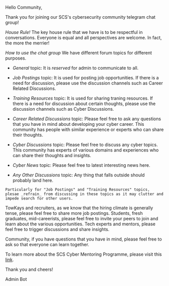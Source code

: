 Hello Community,

Thank you for joining our SCS's cybersecurity community telegram chat group!

*House Rule!*
The key house rule that we have is to be respectful in conversations. Everyone is equal and all perspectives are welcome. In fact, the more the merrier!

*How to use the chat group*
We have different forum topics for different purposes. 
- *General* topic: It is *reserved* for admin to communicate to all.

- *Job Postings* topic: It is used for posting job opportunities. If there is a need for discussion, please use the discussion channels such as Career Related Discussions.
- *Training Resources* topic:  It is used for sharing traning resources. If there is a need for discussion about certain thoughts, please use the discussion channels such as Cyber Discussions.
- *Career Related Discussions* topic: Please feel free to ask any questions that you have in mind about developing your cyber career. This community has people with similar experience or experts who can share their thoughts.
- *Cyber Discussions* topic: Please feel free to discuss any cyber topics. This community has experts of various domains and experiences who can share their thoughts and insights.
- *Cyber News* topic: Please feel free to latest interesting news here.
- *Any Other Discussions* topic: Any thing that falls outside should probably land here.

```
Particularly for "Job Postings" and "Training Resources" topics, plesae _refrain_ from discussing in these topics as it may clutter and impede search for other users.
```

TowKays and recruiters, as we know that the hiring climate is generally tense, please feel free to share more job postings. Students, fresh graduates, mid-careerists, please feel free to invite your peers to join and learn about the various opportunities. Tech experts and mentors, please feel free to trigger discussions and share insights.

Community, if you have questions that you have in mind, please feel free to ask so that everyone can learn together.

To learn more about the SCS Cyber Mentoring Programme, please visit this [link](https://www.linkedin.com/pulse/scs-cyber-mentoring-programme-rong-hwa-chong).

Thank you and cheers!

Admin Bot